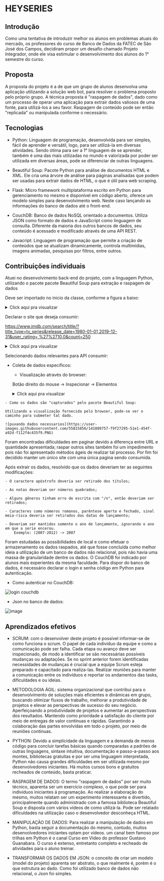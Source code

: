#  HEYSERIES

## Introdução 

Como uma tentativa de introduzir melhor os alunos em problemas atuais do mercado, os professores do curso de Banco de Dados da FATEC de São José dos Campos, decidiram propor um desafio chamado Projeto Integrador, onde ele visa estimular o desenvolvimento dos alunos do 1° semestre do curso.

## Proposta

A proposta do projeto é a de que um grupo de alunos desenvolva uma aplicação utilizando a solução web bot, para resolver o problema proposto pelo próprio grupo. A técnica proposta é "raspagem de dados", dado como um processo de operar uma aplicação para extrair dados valiosos de uma fonte, para utilizá-los a seu favor. Raspagem de conteúdo pode ser então "replicada" ou manipulada conforme o necessário.

## Tecnologias 

- Python: Linguagem de programação, desenvolvida para ser simples, fácil de aprender e versátil, logo, para ser utilizá-la em diversas atividades. Sendo ótima para ser a 1° linguagem de se aprender, também é uma das mais utilizadas no mundo e valorizada por poder ser utilizada em diversas áreas, pode se diferenciar de outras linguagens.
  
 - Beautiful Soup: Pacote Python para análise de documentos HTML e XML. Ele cria uma árvore de análise para páginas analisadas que podem ser usadas para extrair dados de HTML, o que é útil para web scraping.
  
- Flask: Micro framework multiplataforma escrito em Python para gerenciamento no mesmo e disponível em código aberto, oferece um modelo simples para desenvolvimento web. Neste caso lançando as informações do banco de dados até o front-end.
  
- CouchDB: Banco de dados NoSQL orientado a documentos. Utiliza JSON como formato de dados e JavaScript como linguagem de consulta. Diferente da maioria dos outros bancos de dados, seu conteúdo é acessado e modificado através de uma API REST.

- Javacript: Linguagem de programação que permite a criação de conteúdos que se atualizam dinamicamente, controla multimídias, imagens animadas, pesquisas por filtros, entre outros.

## Contribuições individuais

Atuei no desenvolvimento back-end do projeto, com a linguagem Python, utilizando o pacote pacote Beautiful Soup para extração e raspagem de dados

Deve ser importado no inicio da classe, conforme a figura a baixo:

<details>
  <summary>Click aqui pra visualizar</summary>
  
  ```js
  from bs4 imoprt BeautifulSoup, ResultSet
  ```
</details>

Declarar o site que deseja consumir:

https://www.imdb.com/search/title/?title_type=tv_series&release_date=1980-01-01,2019-12-31&user_rating=,%27%2710.0&count=250

<details>
  <summary>Click aqui pra visualizar</summary>
  
  ```js
  result = requests.get('https://www.imdb](https://www.imdb.com/search/title/?title_type=tv_series&release_date=1980-01-01,2019-12-31&user_rating=,%27%2710.0&count=250')
  ```
</details>

Selecionando dados relevantes para API consumir:

- Coleta de dados específicos:

    - Visualização através do browser: 
    
    Botão direito do mouse -> Inspecionar -> Elementos
    
    <details>
  <summary>Click aqui pra visualizar</summary>
  <br>
   <img style="border-radius: 50%;" src="https://user-images.githubusercontent.com/55815856/141889579-7efcc2a8-58ef-470e-9838-3af923fbce9c.png" width="500px;" alt=""/>
</details>
 
    - Como os dados são "capturados" pelo pacote Beautiful Soup:
    
    Utilizando a visualização fornecida pelo browser, pode-se ver o caminho para submeter tal dado.
    
    ![puxando dados necessarios](https://user-images.githubusercontent.com/55815856/141889757-f9f27295-51e1-454f-a92d-f112f4c435f9.PNG)

Foram encontradas dificuldades em paginar devido a diferença entre URL e quantidade apresentada; raspar outros sites também foi um impedimento pois não foi apresentado métodos ágeis de realizar tal processo. Por fim foi decidido manter um único site com uma única pagina sendo consumida.

Após extrair os dados, resolvido que os dados deveriam ter as seguintes modificações:

    - O caractere apóstrofo deveria ser retirado dos títulos;
   
    - As notas deveriam ser números quebrados;
    
    - Alguns gêneros tinham erro de escrita com "/n", então deveriam ser retirados;
    
    - Caracteres como números romanos, parêntese aperto e fechado, sinal meia-risca deveria ser retirados das datas de lançamento;
    
    - Deveriam ser mantidos somente o ano de lançamento, ignorando o ano em que a serie encerou.
        Exemplo: (2007-2012) -> 2007

Foram estudadas as possibilidades de local e como efetuar o armazenamento os dados raspados, até que fosse concluída como melhor ideia a utilização de um banco de dados não relacional, pois não havia uma massa de granularidade dentre os dados. O CouchDB foi indicado por alunos mais experientes da mesma faculdade. Para dispor do banco de dados, é necessário declarar o login e senha código em Python para autenticação.

- Como autenticar no CouchDB:

![login couchdb](https://user-images.githubusercontent.com/55815856/141023643-b801c2e9-99aa-4a64-a266-1d41c992f9ba.PNG)


- Json no banco de dados:

![image](https://user-images.githubusercontent.com/55815856/142066587-4ac894e6-36b3-446b-9e38-7b083705c0bc.png)


## Aprendizados efetivos
- SCRUM: com o desenvolver deste projeto é possível informar-se de como funciona o scrum. O papel de cada indivíduo da equipe e como a comunicação pode ser falha. Cada etapa ou avanço deve ser inspecionado, de modo a identificar se são necessárias possíveis mudanças ou adaptações. Se no sprint anterior forem identificadas necessidades de mudanças é crucial que a equipe Scrum esteja preparado e capacitado para realiza-las. Realizar reuniões para manter a comunicação entre os indivíduos e reportar os andamentos das tasks, dificuldades e ou ideias.

- METODOLOGIA ÁGIL: sistema organizacional que contribui para o desenvolvimento de soluções mais eficientes e dinâmicas em grupo, buscando otimizar fluxos de trabalho, melhorar a produtividade de projetos e elevar as perspectivas de sucesso do seu negócio. Aperfeiçoando a produtividade de projetos e aumentar as perspectivas dos resultados. Mantendo como prioridade a satisfação do cliente por meio de entregas de valor contínuas e rápidas. Garantindo a colaboração das partes envolvidas em todo o projeto, por meio de reuniões continuas.

- PYTHON: Devido a simplicidade da linguagem e a demanda de menos código para concluir tarefas básicas quando comparadas a padrões de outras linguagens, sintaxe intuitiva, documentação e passo-a-passo aos montes, bibliotecas gratuitas e por ser uma linguagem interpretada, Python não causa grandes dificuldades em ser utilizada mesmo por desenvolvedores iniciantes. Há muitos cursos bons e gratuitos recheados de conteúdo, basta praticar.

- RASPAGEM DE DADOS: O termo "raspagem de dados" por ser muito técnico, aparenta ser um exercício complexo, o que pode ser para indivíduos iniciantes á programação. Ao           realizar a elaboração do mesmo, muitos relatam ser um experimento interessante e divertido, principalmente quando administrado com a famosa biblioteca Beautiful Soup e disposta com vários vídeos de como utilizá-la. Pode ser relatado dificuldades na utilização caso o desenvolvedor desconheça HTML.
    
- MANIPULAÇÃO DE DADOS: Para realizar a manipulação de dados em Python, basta seguir a documentação do mesmo, contudo, muitos desenvolvedores iniciantes optam por                vídeos. um canal bem famoso por trilhas em Python é o canal Curso em Vídeo do professor Gustavo Guanabara. O curso é extenso, entretanto completo e recheado de                   atividades para o aluno treinar.

- TRANSFORMAR OS DADOS EM JSON: o conceito de criar um modelo (model do projeto) aparenta ser abstrato, o que realmente é, porém é o que estrutura ao dado. Como foi              utilizado banco de dados não relacional, o Json foi simples.
